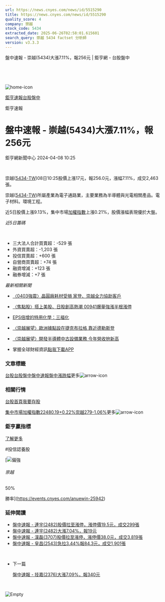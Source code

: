 ```yaml
---
url: https://news.cnyes.com/news/id/5515290
title: https://news.cnyes.com/news/id/5515290
quality_score: 4
company: 崇越
stock_code: 5434
extracted_date: 2025-06-26T02:58:01.615601
search_query: 崇越 5434 factset 分析師
version: v3.3.3
---
```


盤中速報 - 崇越(5434)大漲7.11%，報256元 | 鉅亨網 - 台股盤中

‌

‌

![home-icon](/assets/icons/breadCrumb/symbol-icon-home.svg)

[鉅亨速報](/news/cat/anue_live)[台股盤中](/news/cat/tw_live)

鉅亨速報

# 盤中速報 - 崇越(5434)大漲7.11%，報256元

鉅亨網新聞中心 2024-04-08 10:25

‌

崇越([5434-TW](https://www.cnyes.com/twstock/5434))08日10:25股價上漲17元，報256.0元，漲幅7.11%，成交2,463張。

崇越([5434-TW](https://www.cnyes.com/twstock/5434))所屬產業為電子通路業，主要業務為半導體與光電相關產品。電子材料。環境工程。

近5日股價上漲9.13%，集中市場[加權指數](https://invest.cnyes.com/index/TWS/TSE01)上漲0.21%，股價漲幅表現優於大盤。

*近5日籌碼*

‌

* 三大法人合計買賣超：-529 張
* 外資買賣超：-1,203 張
* 投信買賣超：+600 張
* 自營商買賣超：+74 張
* 融資增減：+123 張
* 融券增減：+7 張

*最新相關新聞*

* [〈0403強震〉晶圓廠耗材受損 家登、崇越全力協助客戶](https://news.cnyes.com/news/id/5512627)
* [〈焦點股〉搭上美股、日股創高熱潮 00941爆量強漲半根漲停](https://news.cnyes.com/news/id/5502152)
* [EPS倍增的特用化學：三福化](https://news.cnyes.com/news/id/5475229)
* [〈崇越展望〉歐洲據點設在捷克布拉格 靠近德勒斯登](https://news.cnyes.com/news/id/5473226)
* [〈崇越展望〉開發半導體中古設備業務 今年營收拚新高](https://news.cnyes.com/news/id/5473190)

* 掌握全球財經資訊[點我下載APP](http://www.cnyes.com/app/?utm_source=mweb&utm_medium=HamMenuBanner&utm_campaign=fixed&utm_content=entr)

### 文章標籤

[台股](https://news.cnyes.com/tag/台股 "台股")[台股盤中](https://news.cnyes.com/tag/台股盤中 "台股盤中")[盤中速報](https://news.cnyes.com/tag/盤中速報 "盤中速報")[盤中漲跌幅](https://news.cnyes.com/tag/盤中漲跌幅 "盤中漲跌幅")更多![arrow-icon](/assets/icons/arrows/arrow-down.svg)

### 相關行情

[台股首頁](https://www.cnyes.com/twstock)[我要存股](https://supr.link/8OHaU)

[集中市場加權指數22480.19+0.22%](https://invest.cnyes.com/index/TWS/TSE01)[崇越279-1.06%](https://www.cnyes.com/twstock/5434)更多![arrow-icon](/assets/icons/arrows/arrow-down.svg)

### 鉅亨贏指標

[了解更多](https://events.cnyes.com/anuewin-25942)

#投信認養股

[![偏強](/assets/icons/win-indicator/long.svg)

###### 崇越

50%

勝率](https://events.cnyes.com/anuewin-25942)

### 延伸閱讀

* [盤中速報 - 連宇(2482)股價拉至漲停，漲停價19.5元，成交299張](/news/id/6039256)
* [盤中速報 - 連宇(2482)大漲7.04%，報19元](/news/id/6039255)
* [盤中速報 - 漢磊(3707)股價拉至漲停，漲停價38.0元，成交3,819張](/news/id/6039254)
* [盤中速報 - 皇昌(2543)急拉3.44%報84.3元，成交1,901張](/news/id/6039251)

‌

* 下一篇

  [盤中速報 - 技嘉(2376)大漲7.09%，報340元](/news/id/5515508)

‌

![Empty](/assets/icons/skeleton/empty-image.svg)

‌